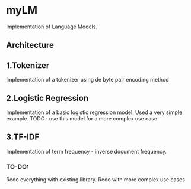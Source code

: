 # myLM
Implementation of Language Models.


## Architecture

## 1.Tokenizer
Implementation of a tokenizer using de byte pair encoding method

## 2.Logistic Regression
Implementation of a basic logistic regression model. Used a very simple example.
TODO : use this model for a more complex use case

## 3.TF-IDF
Implementation of term frequency - inverse document frequency.




### TO-DO:
Redo everything with existing library.
Redo with more complex use cases

